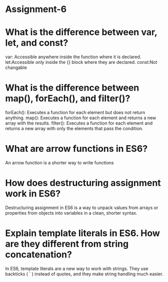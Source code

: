 ﻿# Assignment-6
# What is the difference between var, let, and const?
var: Accessible anywhere inside the function where it is declared.
let:Accessible only inside the {} block where they are declared.
const:Not changable
# What is the difference between map(), forEach(), and filter()?
forEach(): Executes a function for each element but does not return anything.
map(): Executes a function for each element and returns a new array with the results.
filter(): Executes a function for each element and returns a new array with only the elements that pass the condition.
# What are arrow functions in ES6?
An arrow function is a shorter way to write functions
# How does destructuring assignment work in ES6?
Destructuring assignment in ES6 is a way to unpack values from arrays or properties from objects into variables in a clean, shorter syntax.
# Explain template literals in ES6. How are they different from string concatenation?
In ES6, template literals are a new way to work with strings.
They use backticks ( ` ) instead of quotes, and they make string handling much easier.

